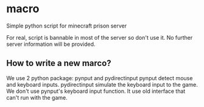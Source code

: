 # macro
Simple python script for minecraft prison server

For real, script is bannable in most of the server so don't use it.
No further server information will be provided.

## How to write a new marco?
We use 2 python package: pynput and pydirectinput
pynput detect mouse and keyboard inputs. pydirectinput simulate the keyboard input to the game.
We don't use pynput's keyboard input function. It use old interface that can't run with the game.
